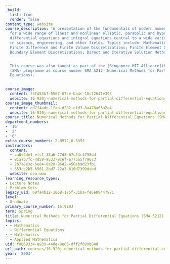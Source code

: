 ```yaml
---
_build:
  list: true
  render: false
content_type: website
course_description: 'A presentation of the fundamentals of modern numerical techniques
  for a wide range of linear and nonlinear elliptic, parabolic and hyperbolic partial
  differential equations and integral equations central to a wide variety of applications
  in science, engineering, and other fields. Topics include: Mathematical Formulations;
  Finite Difference and Finite Volume Discretizations; Finite Element Discretizations;
  Boundary Element Discretizations; Direct and Iterative Solution Methods.


  This course was also taught as part of the [Singapore-MIT Alliance](http://web.mit.edu/sma/)
  (SMA) programme as course number SMA 5212 (Numerical Methods for Partial Differential
  Equations).

  '
course_image:
  content: f3f453b7-0507-07ce-ba4c-18c12041e393
  website: 16-920j-numerical-methods-for-partial-differential-equations-sma-5212-spring-2003
course_image_thumbnail:
  content: cd7f4ade-1fab-d282-cfd3-8a478a65a2c4
  website: 16-920j-numerical-methods-for-partial-differential-equations-sma-5212-spring-2003
course_title: Numerical Methods for Partial Differential Equations (SMA 5212)
department_numbers:
- '16'
- '2'
- '6'
extra_course_numbers: 2.097J,6.339J
instructors:
  content:
  - ca0e4de1-efc1-33a6-27d8-67c34c4798dd
  - 81a7b7fc-4d59-9533-8cef-a77565f79073
  - 2b7a8e3c-6e84-0a28-9642-458eb9d23fb1
  - 653cc2b5-6561-2bd7-22a3-610d7399dabd
  website: ocw-www
learning_resource_types:
- Lecture Notes
- Problem Sets
legacy_uid: 69fa4b12-1068-175f-31ba-fe6e98447971
level:
- Graduate
primary_course_number: 16.920J
term: Spring
title: Numerical Methods for Partial Differential Equations (SMA 5212)
topics:
- - Mathematics
  - Differential Equations
- - Mathematics
  - Applied Mathematics
uid: f8069334-a939-44de-8e63-dff2f699b04d
url_path: courses/16-920j-numerical-methods-for-partial-differential-equations-sma-5212-spring-2003
year: '2003'
---
```

